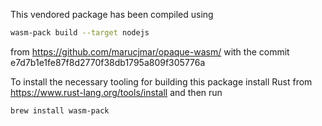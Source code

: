 This vendored package has been compiled using

```sh
wasm-pack build --target nodejs
```

from https://github.com/marucjmar/opaque-wasm/ with the commit e7d7b1e1fe87f8d2770f38db1795a809f305776a

To install the necessary tooling for building this package install Rust from https://www.rust-lang.org/tools/install and then run

```sh
brew install wasm-pack
```
